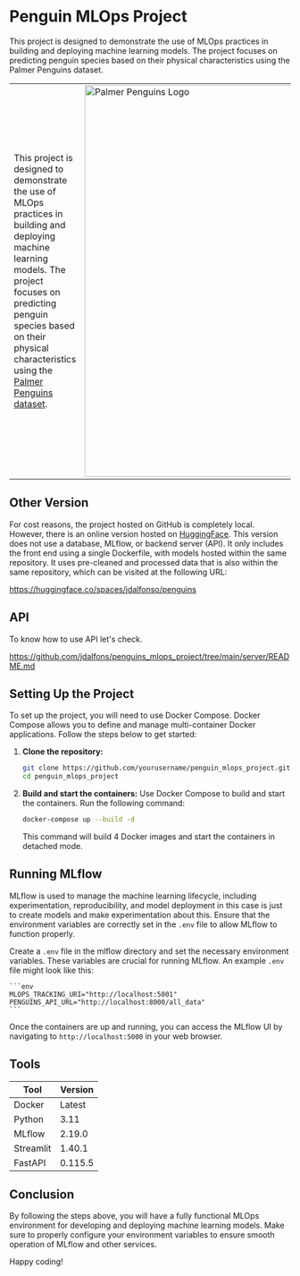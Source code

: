 # Penguin MLOps Project
This project is designed to demonstrate the use of MLOps practices in building and deploying machine learning models. The project focuses on predicting penguin species based on their physical characteristics using the Palmer Penguins dataset.
<table>
<tr>
<td>

This project is designed to demonstrate the use of MLOps practices in building and deploying machine learning models. The project focuses on predicting penguin species based on their physical characteristics using the [Palmer Penguins dataset](https://github.com/allisonhorst/palmerpenguins).

</td>
<td>

<a href="https://github.com/allisonhorst/palmerpenguins">
    <img src="https://github.com/allisonhorst/palmerpenguins/blob/8957207b78d6ccd1b4654a9dd9c9041b657478ab/man/figures/logo.png?raw=true" alt="Palmer Penguins Logo" width="700"/>
</a>

</td>
</tr>
</table>

</table>

## Other Version

For cost reasons, the project hosted on GitHub is completely local. However, there is an online version hosted on [HuggingFace](https://huggingface.co/spaces/jdalfonso/penguins/tree/main). This version does not use a database, MLflow, or backend server (API). It only includes the front end using a single Dockerfile, with models hosted within the same repository. It uses pre-cleaned and processed data that is also within the same repository, which can be visited at the following URL:

https://huggingface.co/spaces/jdalfonso/penguins

## API

To know how to use API let's check.

https://github.com/jdalfons/penguins_mlops_project/tree/main/server/README.md 


## Setting Up the Project

To set up the project, you will need to use Docker Compose. Docker Compose allows you to define and manage multi-container Docker applications. Follow the steps below to get started:

1. **Clone the repository:**
    ```sh
    git clone https://github.com/yourusername/penguin_mlops_project.git
    cd penguin_mlops_project
    ```

2. **Build and start the containers:**
    Use Docker Compose to build and start the containers. Run the following command:
    ```sh
    docker-compose up --build -d
    ```

    This command will build 4 Docker images and start the containers in detached mode.

## Running MLflow

MLflow is used to manage the machine learning lifecycle, including experimentation, reproducibility, and model deployment in this case is just to create models and make experimentation about this. Ensure that the environment variables are correctly set in the `.env` file to allow MLflow to function properly.

Create a `.env` file in the mlflow directory and set the necessary environment variables. These variables are crucial for running MLflow. An example `.env` file might look like this:

    ```env
    MLOPS_TRACKING_URI="http://localhost:5001" 
    PENGUINS_API_URL="http://localhost:8000/all_data"
    ```

Once the containers are up and running, you can access the MLflow UI by navigating to `http://localhost:5000` in your web browser.

## Tools

| Tool      | Version  |
|-----------|----------|
| Docker    | Latest   |
| Python    | 3.11     |
| MLflow    | 2.19.0   |
| Streamlit | 1.40.1   |
| FastAPI   | 0.115.5  |

## Conclusion

By following the steps above, you will have a fully functional MLOps environment for developing and deploying machine learning models. Make sure to properly configure your environment variables to ensure smooth operation of MLflow and other services.

Happy coding!

